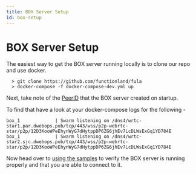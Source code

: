 ```yaml
---
title: BOX Server Setup
id: box-setup
---
```


# BOX Server Setup

The easiest way to get the BOX server running locally is to clone our repo and use docker.

```
  > git clone https://github.com/functionland/fula
  > docker-compose -f docker-compose-dev.yml up
```

Next, take note of the [PeerID](https://docs.libp2p.io/concepts/peer-id/) that the BOX server created on startup.

To find that have a look at your docker-compose logs for the following -

```
box_1             | Swarm listening on /dns4/wrtc-star1.par.dwebops.pub/tcp/443/wss/p2p-webrtc-star/p2p/12D3KooWPeEhynWyG7dHytppDP6ZG6jhEv7LcDLWsExGq1YD784E
box_1             | Swarm listening on /dns4/wrtc-star2.sjc.dwebops.pub/tcp/443/wss/p2p-webrtc-star/p2p/12D3KooWPeEhynWyG7dHytppDP6ZG6jhEv7LcDLWsExGq1YD784E
```

Now head over to [using the samples](./using-samples) to verify the BOX server is running properly and that you are able to connect to it.
